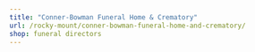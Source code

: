 ```yaml
---
title: "Conner-Bowman Funeral Home & Crematory"
url: /rocky-mount/conner-bowman-funeral-home-and-crematory/
shop: funeral directors
---
```

